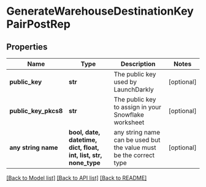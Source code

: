 # GenerateWarehouseDestinationKeyPairPostRep


## Properties
Name | Type | Description | Notes
------------ | ------------- | ------------- | -------------
**public_key** | **str** | The public key used by LaunchDarkly | [optional] 
**public_key_pkcs8** | **str** | The public key to assign in your Snowflake worksheet | [optional] 
**any string name** | **bool, date, datetime, dict, float, int, list, str, none_type** | any string name can be used but the value must be the correct type | [optional]

[[Back to Model list]](../README.md#documentation-for-models) [[Back to API list]](../README.md#documentation-for-api-endpoints) [[Back to README]](../README.md)


